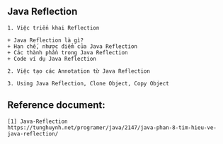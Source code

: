 ## Java Reflection

    1. Việc triển khai Reflection

    + Java Reflection là gì?
    + Hạn chế, nhược điểm của Java Reflection
    + Các thành phần trong Java Reflection
    + Code ví dụ Java Reflection

    2. Việc tạo các Annotation từ Java Reflection

    3. Using Java Reflection, Clone Object, Copy Object

## Reference document:
    [1] Java-Reflection
    https://tunghuynh.net/programer/java/2147/java-phan-8-tim-hieu-ve-java-reflection/